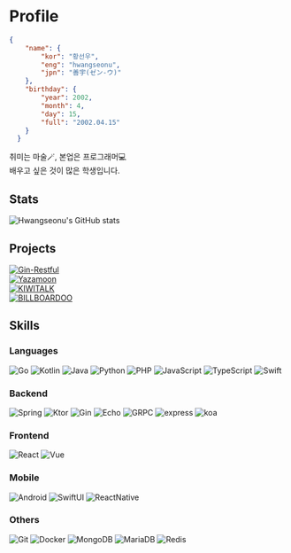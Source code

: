 # Profile

```json
{
    "name": {
        "kor": "황선우",
        "eng": "hwangseonu",
        "jpn": "善宇(ゼン-ウ)"
    },
    "birthday": {
        "year": 2002,
        "month": 4,
        "day": 15,
        "full": "2002.04.15"
    }
  }
```

취미는 마술🪄, 본업은 프로그래머💻  
배우고 싶은 것이 많은 학생입니다.

## Stats
![Hwangseonu's GitHub stats](https://github-readme-stats.vercel.app/api?username=hwangseonu&show_icons=true&theme=radical)

## Projects

[![Gin-Restful](https://img.shields.io/badge/GinRestful-000?style=for-the-badge&logo=go&logoColor=fff)](https://github.com/hwangseonu/gin-restful)  
[![Yazamoon](https://img.shields.io/badge/YAZAMOON-000?style=for-the-badge&logo=python&logoColor=fff)](https://github.com/hwangseonu/yazamoon)  
[![KIWITALK](https://img.shields.io/badge/KIWITALK-000?style=for-the-badge&logo=JavaScript&logoColor=fff)](https://github.com/KiwiTalk/KiwiTalk)  
[![BILLBOARDOO](https://img.shields.io/badge/BILLBOARDOO-000?style=for-the-badge&logo=React&logoColor=fff)](https://github.com/hwangseonu/libre-billboardoo-frontend)  

## Skills

### Languages
![Go](https://img.shields.io/badge/Go-000?style=for-the-badge&logo=go&logoColor=fff)
![Kotlin](https://img.shields.io/badge/Kotlin-000?style=for-the-badge&logo=kotlin&logoColor=fff)
![Java](https://img.shields.io/badge/Java-000?style=for-the-badge&logo=Java&logoColor=fff)
![Python](https://img.shields.io/badge/Python-000?style=for-the-badge&logo=python&logoColor=fff)
![PHP](https://img.shields.io/badge/Php-000?style=for-the-badge&logo=php&logoColor=fff)
![JavaScript](https://img.shields.io/badge/JavaScript-000?style=for-the-badge&logo=javascript&logoColor=fff)
![TypeScript](https://img.shields.io/badge/TypeScript-000?style=for-the-badge&logo=typescript&logoColor=fff)
![Swift](https://img.shields.io/badge/Swift-000?style=for-the-badge&logo=swift&logoColor=fff)

### Backend
![Spring](https://img.shields.io/badge/Spring-000?style=for-the-badge&logo=spring&logoColor=fff)
![Ktor](https://img.shields.io/badge/Ktor-000?style=for-the-badge&logo=kotlin&logoColor=fff)
![Gin](https://img.shields.io/badge/gin-000?style=for-the-badge&logo=go&logoColor=fff)
![Echo](https://img.shields.io/badge/echo-000?style=for-the-badge&logo=go&logoColor=fff)
![GRPC](https://img.shields.io/badge/gRPC-000?style=for-the-badge&logo=go&logoColor=fff)
![express](https://img.shields.io/badge/express-000?style=for-the-badge&logo=express&logoColor=fff)
![koa](https://img.shields.io/badge/koa-000?style=for-the-badge&logo=koa&logoColor=fff)

### Frontend
![React](https://img.shields.io/badge/React-000?style=for-the-badge&logo=react&logoColor=fff)
![Vue](https://img.shields.io/badge/Vue-000?style=for-the-badge&logo=vuedotjs&logoColor=fff)

### Mobile
![Android](https://img.shields.io/badge/Android-000?style=for-the-badge&logo=android&logoColor=fff)
![SwiftUI](https://img.shields.io/badge/SwiftUI-000?style=for-the-badge&logo=swift&logoColor=fff)
![ReactNative](https://img.shields.io/badge/ReactNative-000?style=for-the-badge&logo=React&logoColor=fff)

### Others
![Git](https://img.shields.io/badge/Git-000?style=for-the-badge&logo=Git&logoColor=fff)
![Docker](https://img.shields.io/badge/Docker-000?style=for-the-badge&logo=Docker&logoColor=fff)
![MongoDB](https://img.shields.io/badge/MongoDB-000?style=for-the-badge&logo=MongoDB&logoColor=fff)
![MariaDB](https://img.shields.io/badge/MariaDB-000?style=for-the-badge&logo=MariaDB&logoColor=fff)
![Redis](https://img.shields.io/badge/Redis-000?style=for-the-badge&logo=Redis&logoColor=fff)
